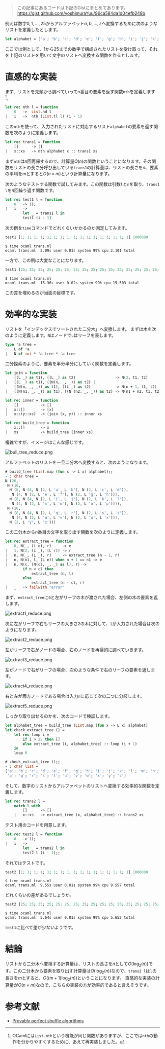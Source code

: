> この記事にあるコードは下記のGistにまとめてあります。
> https://gist.github.com/yoshimuraYuu/96ca584da1d04efb248b

例えば数字$0, 1, \dots, 25$からアルファベット$a, b, \dots, z$へ変換するために次のようなリストを定義したとします。

```ocaml
let alphabet = ['a'; 'b'; 'c'; 'd'; 'e'; 'f'; 'g'; 'h'; 'i'; 'j'; 'k'; 'l'; 'm'; 'n'; 'o'; 'p'; 'q'; 'r'; 's'; 't'; 'u'; 'v'; 'w'; 'x'; 'y'; 'z']
```

ここでは例として、1から25までの数字で構成されたリストを受け取って、それを上記のリストを用いて文字のリストへ変換する関数を作るとします。

# 直感的な実装

まず、リストを先頭から調べていって$n$番目の要素を返す関数`nth`を定義します [^why_does_implement_nth]。

[^why_does_implement_nth]: OCamlには`List.nth`という機能が同じ関数がありますが、ここでは`nth`の動作を分かりやすくするために、あえて再実装しました。

```ocaml
let rec nth l = function
    0   ->  List.hd l
|   i   ->  nth (List.tl l) (i - 1) 

```

この`nth`を使って、入力されたリストに対応するリスト`alphabet`の要素を返す関数を次のように定義します。

```ocaml
let rec trans1 = function
    []      -> []
|   x::xs   -> nth alphabet x :: trans1 xs
```

まず`nth`は$n$回再帰するので、計算量$O(n)$の関数ということになります。その関数をリストの長さ分呼び出している`trans1`の計算量は、リストの長さを$n$、要素の平均を$m$とすると$O(n \times m)$という計算量になります。

次のようなテストする関数で試してみます。この関数は引数`l`と`n`を取り、`trans1 l`を$n$回繰り返す関数です。

```ocaml
let rec test1 l = function
    0   -> ();
|   i   -> 
        let _ = trans1 l in
        test1 (i - 1)
```

次の例を`time`コマンドでどれくらいかかるのか測定してみます。

```ocaml
test1 [1; 1; 1; 1; 1; 1; 1; 1; 1; 1; 1; 1; 1; 1; 1; 1; 1] 1000000
```

```console
$ time ocaml trans.ml
ocaml trans.ml  2.09s user 0.01s system 99% cpu 2.101 total
```

一方で、この例は大変なことになります。

```ocaml
test1 [25; 25; 25; 25; 25; 25; 25; 25; 25; 25; 25; 25; 25; 25; 25; 25; 25] 1000000
```

```console
$ time ocaml trans.ml
ocaml trans.ml  15.36s user 0.02s system 99% cpu 15.503 total
```

この差を埋めるのが当面の目標です。

# 効率的な実装

リストを「インデックスでソートされた二分木」へ変換します。
まずは木を次のように定義します。`N`はノードで`L`はリーフを表します。

```ocaml
type 'a tree =
    L of 'a
|   N of int * 'a tree * 'a tree
```

二分探索のように、要素を半分半分にしていく関数を定義します。

```ocaml
let join = function
    ((L _) as t1), ((L _) as t2)                  -> N(2, t1, t2)
|   ((L _) as t1), ((N(n, _, _)) as t2) |
    ((N(n, _, _)) as t1), ((L _) as t2)           -> N(n + 1, t1, t2)
|   ((N(n1, _, _)) as t1), ((N (n2, _, _)) as t2) -> N(n1 + n2, t1, t2)

let rec inner = function
    []          -> []
|   x::[]       -> [x]
|   x::(y::xs)  -> (join (x, y)) :: inner xs

let rec build_tree = function
    x::[]       -> x
|   xs          -> build_tree (inner xs)
```

複雑ですが、イメージはこんな感じです。

![buil_tree_reduce.png](https://qiita-image-store.s3.amazonaws.com/0/10815/d31cc28e-3bd5-a2f4-1592-f51f6f47a795.png)

アルファベットのリストを一旦二分木へ変換すると、次のようになります。

```ocaml
# build_tree (List.map (fun x -> L x) alphabet);;
- : char tree =
N (26,
 N (16,
  N (8, N (4, N (2, L 'a', L 'b'), N (2, L 'c', L 'd')),
   N (4, N (2, L 'e', L 'f'), N (2, L 'g', L 'h'))),
  N (8, N (4, N (2, L 'i', L 'j'), N (2, L 'k', L 'l')),
   N (4, N (2, L 'm', L 'n'), N (2, L 'o', L 'p')))),
 N (10,
  N (8, N (4, N (2, L 'q', L 'r'), N (2, L 's', L 't')),
   N (4, N (2, L 'u', L 'v'), N (2, L 'w', L 'x'))),
  N (2, L 'y', L 'z')))
```

この二分木から$n$番目の文字を取り出す関数を次のように定義します。

```ocaml
let rec extract_tree = function
    0, N(_, (L e), r)     -> e
|   1, N(2, (L _), (L r)) -> r
|   n, N(_, (L _), r)     -> extract_tree (n - 1, r)
|   n, N(n1, l, (L e)) when n + 1 == n1 -> e
|   n, N(c, (N(cl, _, _) as l), r) ->
        if n < cl then
            extract_tree (n, l)
        else
            extract_tree (n - cl, r)
|   _   -> failwith "error"
```

まず、`extract_tree`に`0`と左がリーフの木が渡された場合、左側の木の要素を返します。

![extract1_reduce.png](https://qiita-image-store.s3.amazonaws.com/0/10815/e6672c19-2b20-972f-8743-c17defb7cb8d.png)

次に左がリーフで右もリーフの大きさ2の木に対して、`1`が入力された場合は次のようになります。

![extract2_reduce.png](https://qiita-image-store.s3.amazonaws.com/0/10815/b54450a8-c615-eadd-98ce-0d35f5d2a2f1.png)

左がリーフで右がノードの場合、右のノードを再帰的に調べていきます。

![extract3_reduce.png](https://qiita-image-store.s3.amazonaws.com/0/10815/be4c92fa-2008-0a01-f53e-e127e2152f21.png)

左がノードで右がリーフの場合、次のような条件で右のリーフの要素を返します。

![extract4_reduce.png](https://qiita-image-store.s3.amazonaws.com/0/10815/8d59aacc-df44-7adf-e15b-0a8d3a5cb72b.png)

右と左が両方ノードである場合は入力`n`に応じて次の二つに分岐します。

![extract5_reduce.png](https://qiita-image-store.s3.amazonaws.com/0/10815/c3a0dcaf-2069-7258-5465-711e632406f7.png)

しっかり取り出せるのかを、次のコードで検証します。

```ocaml
let alphabet_tree = build_tree (List.map (fun x -> L x) alphabet)
let check_extract_tree () = 
    let rec loop i =
        if i > 25 then []
        else extract_tree (i, alphabet_tree) :: loop (i + 1)
    in
    loop 0
```


```ocaml
# check_extract_tree ();;
- : char list =
['a'; 'b'; 'c'; 'd'; 'e'; 'f'; 'g'; 'h'; 'i'; 'j'; 'k'; 'l'; 'm'; 'n'; 'o';
 'p'; 'q'; 'r'; 's'; 't'; 'u'; 'v'; 'w'; 'x'; 'y'; 'z']
```

そして、数字のリストからアルファベットのリストへ変換する効率的な関数を定義します。

```ocaml
let rec trans2 l =
    match l with
        []      -> []
    |   x::xs   -> extract_tree (x, alphabet_tree) :: trans2 xs
```

テスト用のコードを用意します。

```ocaml
let rec test2 l = function
    0   -> ();
|   i   -> 
        let _ = trans2 l in
        test2 l (i - 1);;
```

それではテストです。

```ocaml
test2 [1; 1; 1; 1; 1; 1; 1; 1; 1; 1; 1; 1; 1; 1; 1; 1; 1] 1000000
```

```console
$ time ocaml trans.ml
ocaml trans.ml  9.55s user 0.01s system 99% cpu 9.557 total
```

どれくらいの差があるでしょうか。

```ocaml
test2 [25; 25; 25; 25; 25; 25; 25; 25; 25; 25; 25; 25; 25; 25; 25; 25; 25] 1000000
```

```console
$ time ocaml trans.ml
ocaml trans.ml  5.64s user 0.01s system 99% cpu 5.652 total
```

`test1`に比べて差が少ないようです。

# 結論

リストから二分木へ変換する計算量は、リストの長さを$n$として$O(\log_2(n))$です。この二分木から要素を取り出す計算量は$O(\log_2(n))$なので、`trans2 l`は`l`の長さを$m$とすると、$O\left((m + 1) \log_2(n)\right)$ということになります。
直感的な実装の計算量が$O(n \times m)$なので、こちらの実装の方が効率的であると言えそうです。

# 参考文献

- [Provably perfect shuffle algorithms](http://okmij.org/ftp/Haskell/perfect-shuffle.txt)

